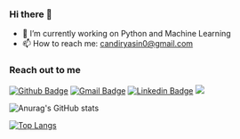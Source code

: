 ### Hi there 👋

- 🔭 I’m currently working on Python and Machine Learning
- 📫 How to reach me: candiryasin0@gmail.com

### Reach out to me
[![Github Badge](https://img.shields.io/badge/-Github-000?style=quare&labelColor=000&logo=Github&logoColor=white&link=link)](https://github.com/yasin-cnd) 
[![Gmail Badge](https://img.shields.io/badge/-candiryasin0@gmail.com-c14438?style=flat&logo=Gmail&logoColor=white)](mailto:candiryasin0@gmail.com "Connect via Email")
[![Linkedin Badge](https://img.shields.io/badge/-Yasin%20Çandır-0072b1?style=flat&logo=Linkedin&logoColor=white)]( https://www.linkedin.com/in/yasin-%C3%A7and%C4%B1r-970b14228/ "Connect on LinkedIn")
[![](https://img.shields.io/badge/Kaggle-00599C?style=quare&logo=kaggle&logoColor=white)](https://www.kaggle.com/yasinncndr)


![Anurag's GitHub stats](https://github-readme-stats.vercel.app/api?username=yasin-cnd&show_icons=true&theme=tokyonight)

[![Top Langs](https://github-readme-stats.vercel.app/api/top-langs/?username=yasin-cnd&Compact_layout=true&theme=aura)](https://github.com/yasin-cnd)

